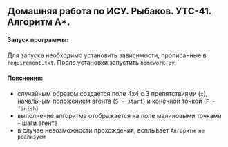 ## Домашняя работа по ИСУ. Рыбаков. УТС-41. Алгоритм А*.

#### Запуск программы:
Для запуска необходимо установить зависимости, прописанные в
`requirement.txt`. После установки запустить `homework.py`.

#### Пояснения:
- случайным образом создается поле 4х4 с 3 препятствиями (`х`), начальным положением агента
  (`S - start`) и конечной точкой (`F - finish`)
- выполнение алгоритма отображается на поле малиновыми точками - шаги агента
- в случае невозможности прохождения, всплывает `Алгоритм не реализуем`
